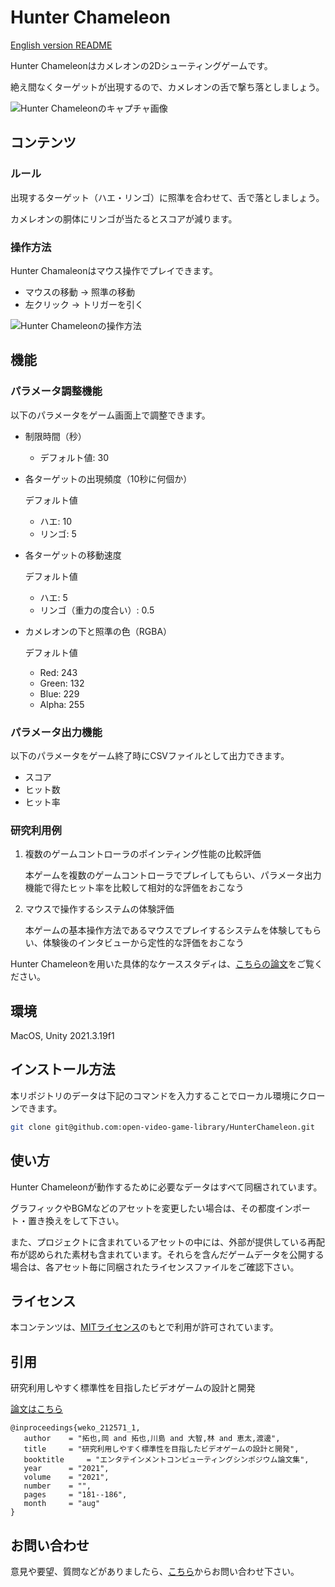 # Hunter Chameleon

[English version README](https://github.com/open-video-game-library/HunterChameleon/blob/main/README.EN.md)

Hunter Chameleonはカメレオンの2Dシューティングゲームです。

絶え間なくターゲットが出現するので、カメレオンの舌で撃ち落としましょう。

![Hunter Chameleonのキャプチャ画像](https://user-images.githubusercontent.com/52689532/222994483-b0638233-ecbb-4c2f-811d-4c572933444f.png)


## コンテンツ

### ルール

出現するターゲット（ハエ・リンゴ）に照準を合わせて、舌で落としましょう。

カメレオンの胴体にリンゴが当たるとスコアが減ります。

### 操作方法

Hunter Chamaleonはマウス操作でプレイできます。
- マウスの移動 → 照準の移動
- 左クリック → トリガーを引く

![Hunter Chameleonの操作方法](https://user-images.githubusercontent.com/52689532/196676762-4b561a4d-eacf-43a2-9de5-26b8e95a69aa.png)


## 機能

### パラメータ調整機能

以下のパラメータをゲーム画面上で調整できます。

- 制限時間（秒）
   - デフォルト値: 30

- 各ターゲットの出現頻度（10秒に何個か）

   デフォルト値
   - ハエ: 10
   - リンゴ: 5

- 各ターゲットの移動速度

   デフォルト値
   - ハエ: 5
   - リンゴ（重力の度合い）: 0.5

- カメレオンの下と照準の色（RGBA）

   デフォルト値
   - Red: 243
   - Green: 132
   - Blue: 229
   - Alpha: 255


### パラメータ出力機能

以下のパラメータをゲーム終了時にCSVファイルとして出力できます。

- スコア
- ヒット数
- ヒット率

### 研究利用例

1. 複数のゲームコントローラのポインティング性能の比較評価

   本ゲームを複数のゲームコントローラでプレイしてもらい、パラメータ出力機能で得たヒット率を比較して相対的な評価をおこなう
   
2. マウスで操作するシステムの体験評価

   本ゲームの基本操作方法であるマウスでプレイするシステムを体験してもらい、体験後のインタビューから定性的な評価をおこなう
   
Hunter Chameleonを用いた具体的なケーススタディは、[こちらの論文](http://id.nii.ac.jp/1001/00214482/)をご覧ください。


## 環境

MacOS, Unity 2021.3.19f1


## インストール方法

本リポジトリのデータは下記のコマンドを入力することでローカル環境にクローンできます。

```bash
git clone git@github.com:open-video-game-library/HunterChameleon.git
```


## 使い方

Hunter Chameleonが動作するために必要なデータはすべて同梱されています。

グラフィックやBGMなどのアセットを変更したい場合は、その都度インポート・置き換えをして下さい。

また、プロジェクトに含まれているアセットの中には、外部が提供している再配布が認められた素材も含まれています。それらを含んだゲームデータを公開する場合は、各アセット毎に同梱されたライセンスファイルをご確認下さい。


## ライセンス

本コンテンツは、[MITライセンス](https://github.com/open-video-game-library/HunterChameleon/blob/main/LICENSE)のもとで利用が許可されています。


## 引用

研究利用しやすく標準性を目指したビデオゲームの設計と開発

[論文はこちら](http://id.nii.ac.jp/1001/00212465/)

```
@inproceedings{weko_212571_1,
   author	 = "拓也,岡 and 拓也,川島 and 大智,林 and 恵太,渡邊",
   title	 = "研究利用しやすく標準性を目指したビデオゲームの設計と開発",
   booktitle	 = "エンタテインメントコンピューティングシンポジウム論文集",
   year 	 = "2021",
   volume	 = "2021",
   number	 = "",
   pages	 = "181--186",
   month	 = "aug"
}
```


## お問い合わせ

意見や要望、質問などがありましたら、[こちら](https://openvideogame.cc/contact/)からお問い合わせ下さい。

